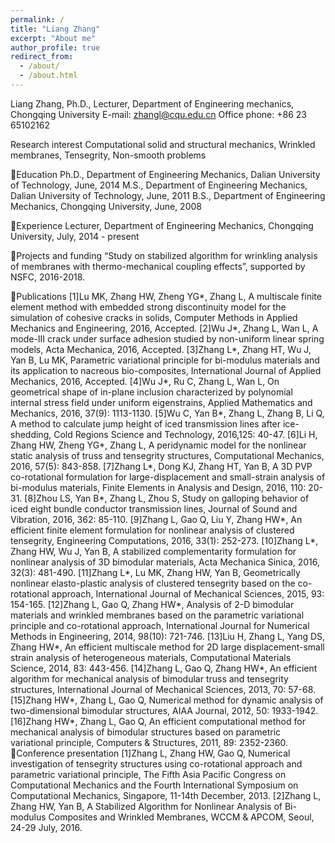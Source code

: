 ```yaml
---
permalink: /
title: "Liang Zhang"
excerpt: "About me"
author_profile: true
redirect_from: 
  - /about/
  - /about.html
---
```


Liang Zhang, Ph.D., Lecturer, Department of Engineering mechanics, Chongqing University
E-mail: zhangl@cqu.edu.cn
Office phone: +86 23 65102162

Research interest
Computational solid and structural mechanics, Wrinkled membranes, Tensegrity, Non-smooth problems
                        


Education
	Ph.D.,	Department of Engineering Mechanics, Dalian University of Technology, June, 2014
M.S.,	Department of Engineering Mechanics, Dalian University of Technology, June, 2011
B.S.,	Department of Engineering Mechanics, Chongqing University, June, 2008

Experience
Lecturer, Department of Engineering Mechanics, Chongqing University, July, 2014 - present

Projects and funding
“Study on stabilized algorithm for wrinkling analysis of membranes with thermo-mechanical coupling effects”, supported by NSFC, 2016-2018.

Publications
[1]Lu MK, Zhang HW, Zheng YG*, Zhang L, A multiscale finite element method with embedded strong discontinuity model for the simulation of cohesive cracks in solids, Computer Methods in Applied Mechanics and Engineering, 2016, Accepted.
[2]Wu J*, Zhang L, Wan L, A mode-III crack under surface adhesion studied by non-uniform linear spring models, Acta Mechanica, 2016, Accepted.
[3]Zhang L*, Zhang HT, Wu J, Yan B, Lu MK, Parametric variational principle for bi-modulus materials and its application to nacreous bio-composites, International Journal of Applied Mechanics, 2016, Accepted.
[4]Wu J*, Ru C, Zhang L, Wan L, On geometrical shape of in-plane inclusion characterized by polynomial internal stress field under uniform eigenstrains, Applied Mathematics and Mechanics, 2016, 37(9): 1113-1130.
[5]Wu C, Yan B*, Zhang L, Zhang B, Li Q, A method to calculate jump height of iced transmission lines after ice-shedding, Cold Regions Science and Technology, 2016,125: 40-47.
[6]Li H, Zhang HW, Zheng YG*, Zhang L, A peridynamic model for the nonlinear static analysis of truss and tensegrity structures, Computational Mechanics, 2016, 57(5): 843-858.
[7]Zhang L*, Dong KJ, Zhang HT, Yan B, A 3D PVP co-rotational formulation for large-displacement and small-strain analysis of bi-modulus materials, Finite Elements in Analysis and Design, 2016, 110: 20-31.
[8]Zhou LS, Yan B*, Zhang L, Zhou S, Study on galloping behavior of iced eight bundle conductor transmission lines, Journal of Sound and Vibration, 2016, 362: 85-110.
[9]Zhang L, Gao Q, Liu Y, Zhang HW*, An efficient finite element formulation for nonlinear analysis of clustered tensegrity, Engineering Computations, 2016, 33(1): 252-273.
[10]Zhang L*, Zhang HW, Wu J, Yan B, A stabilized complementarity formulation for nonlinear analysis of 3D bimodular materials, Acta Mechanica Sinica, 2016, 32(3): 481-490.
[11]Zhang L*, Lu MK, Zhang HW, Yan B, Geometrically nonlinear elasto-plastic analysis of clustered tensegrity based on the co-rotational approach, International Journal of Mechanical Sciences, 2015, 93: 154-165.
[12]Zhang L, Gao Q, Zhang HW*, Analysis of 2-D bimodular materials and wrinkled membranes based on the parametric variational principle and co-rotational approach, International Journal for Numerical Methods in Engineering, 2014, 98(10): 721-746.
[13]Liu H, Zhang L, Yang DS, Zhang HW*, An efficient multiscale method for 2D large displacement-small strain analysis of heterogeneous materials, Computational Materials Science, 2014, 83: 443-456.
[14]Zhang L, Gao Q, Zhang HW*, An efficient algorithm for mechanical analysis of bimodular truss and tensegrity structures, International Journal of Mechanical Sciences, 2013, 70: 57-68.
[15]Zhang HW*, Zhang L, Gao Q, Numerical method for dynamic analysis of two-dimensional bimodular structures, AIAA Journal, 2012, 50: 1933-1942.
[16]Zhang HW*, Zhang L, Gao Q, An efficient computational method for mechanical analysis of bimodular structures based on parametric variational principle, Computers & Structures, 2011, 89: 2352-2360.
Conference presentation
[1]Zhang L, Zhang HW, Gao Q, Numerical investigation of tensegrity structures using co-rotational approach and parametric variational principle, The Fifth Asia Pacific Congress on Computational Mechanics and the Fourth International Symposium on Computational Mechanics, Singapore, 11-14th December, 2013.
[2]Zhang L, Zhang HW, Yan B, A Stabilized Algorithm for Nonlinear Analysis of Bi-modulus Composites and Wrinkled Membranes, WCCM & APCOM, Seoul, 24-29 July, 2016.
